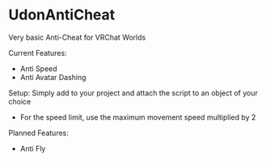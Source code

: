 # UdonAntiCheat

Very basic Anti-Cheat for VRChat Worlds


Current Features:
- Anti Speed
- Anti Avatar Dashing


Setup:
Simply add to your project and attach the script to an object of your choice
- For the speed limit, use the maximum movement speed multiplied by 2


Planned Features:
- Anti Fly
